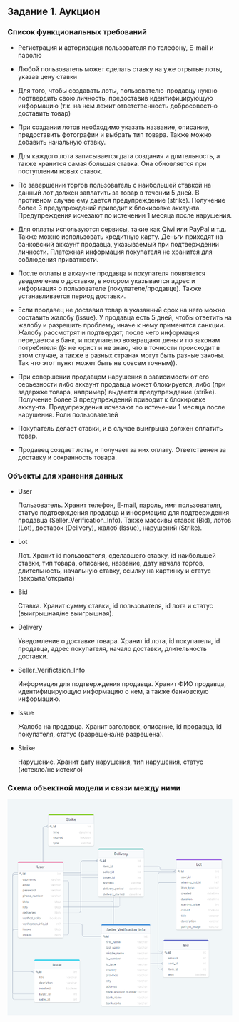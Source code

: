 ## Задание 1. Аукцион

### Список функциональных требований

- Регистрация и авторизация пользователя по телефону, E-mail и паролю

- Любой пользователь может сделать ставку на уже отрытые лоты, указав цену ставки

- Для того, чтобы создавать лоты, пользователю-продавцу нужно подтвердить свою личность, предоставив идентифицирующую информацию (т.к. на нем лежит ответственность добросовестно доставить товар)

- При создании лотов необходимо указать название, описание, предоставить фотографии и выбрать тип товара. Также можно добавить начальную ставку.

- Для каждого лота записывается дата создания и длительность, а также хранится самая большая ставка. Она обновляется при поступлении новых ставок.

- По завершении торгов пользователь с наибольшей ставкой на данный лот должен заплатить за товар в течении 5 дней. В противном случае ему дается предупреждение (strike). Получение более 3 предупреждений приводит к блокировке аккаунта. Предупреждения исчезают по истечении 1 месяца после нарушения.

- Для оплаты используются сервисы, такие как Qiwi или PayPal и т.д. Также можно использовать кредитную карту. Деньги приходят на банковский аккаунт продавца, указываемый при подтверждении личности. Платежная информация покупателя не хранится для соблюдения приватности.

- После оплаты в аккаунте продавца и покупателя появляется уведомление о доставке, в котором указывается адрес и информация о пользователе (покупателе/продавце). Также устанавливается период доставки.

- Если продавец не доставил товар в указанный срок на него можно составить жалобу (issue). У продавца есть 5 дней, чтобы ответить на жалобу и разрешить проблему, иначе к нему применятся санкции. Жалобу рассмотрят и подтвердят, после чего информация передается в банк, и покупателю возвращают деньги по законам потребителя ((я не юрист и не знаю, что в точности происходит в этом случае, а также в разных странах могут быть разные законы. Так что этот пункт может быть не совсем точным)).

- При совершении продавцом нарушения в зависимости от его серьезности либо аккаунт продавца может блокируется, либо (при задержке товара, например) выдается предупреждение (strike). Получение более 3 предупреждений приводит к блокировке аккаунта. Предупреждения исчезают по истечении 1 месяца после нарушения.
  Роли пользователей

- Покупатель делает ставки, и в случае выигрыша должен оплатить товар.

- Продавец создает лоты, и получает за них оплату. Ответственен за доставку и сохранность товара.

### Объекты для хранения данных

- User

  Пользователь. Хранит телефон, E-mail, пароль, имя пользователя, статус подтверждения продавца и информацию для подтверждения продавца (Seller_Verification_Info). Также массивы ставок (Bid), лотов (Lot), доставок (Delivery), жалоб (Issue), нарушений (Strike).

- Lot

  Лот. Хранит id пользователя, сделавшего ставку, id наибольшей ставки, тип товара, описание, название, дату начала торгов, длительность, начальную ставку, ссылку на картинку и статус (закрыта/открыта)

- Bid

  Ставка. Хранит сумму ставки, id пользователя, id лота и статус (выигрышная/не выигрышная).

- Delivery

  Уведомление о доставке товара. Хранит id лота, id покупателя, id продавца, адрес покупателя, начало доставки, длительность доставки.

- Seller_Verifictaion_Info

  Информация для подтверждения продавца. Хранит ФИО продавца, идентифицирующую информацию о нем, а также банковскую информацию.

- Issue

  Жалоба на продавца. Хранит заголовок, описание, id продавца, id покупателя, статус (разрешена/не разрешена).

- Strike

  Нарушение. Хранит дату нарушения, тип нарушения, статус (истекло/не истекло)

### Схема объектной модели и связи между ними

![schema.png](schema.png)
